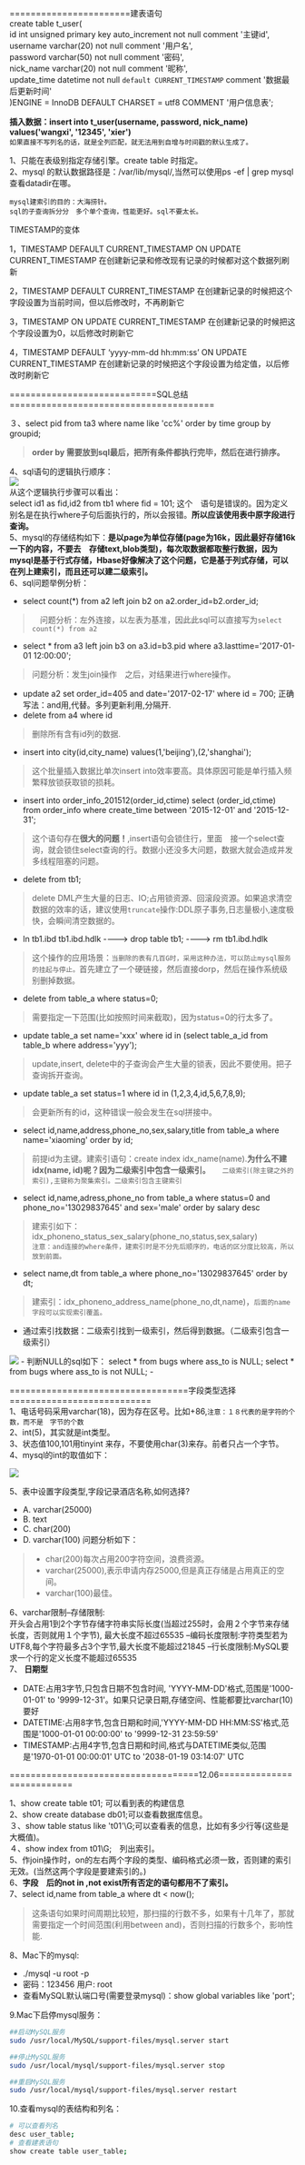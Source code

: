 =======================建表语句  
create table t_user(  
id int unsigned primary key auto_increment not null comment '主键id',  
username varchar(20) not null comment '用户名',  
password varchar(50) not null comment '密码',  
nick_name varchar(20) not null comment '昵称',  
update_time datetime not null ```default CURRENT_TIMESTAMP``` comment '数据最后更新时间'  
)ENGINE = InnoDB DEFAULT CHARSET = utf8 COMMENT '用户信息表';  

**插入数据：insert into t_user(username, password, nick_name) values('wangxi', '12345', 'xier')**   
```如果直接不写列名的话，就是全列匹配，就无法用到自增与时间戳的默认生成了。```

1、只能在表级别指定存储引擎。create table 时指定。  
2、mysql 的默认数据路径是：/var/lib/mysql/,当然可以使用ps -ef | grep mysql 查看datadir在哪。  

```mysql建索引的目的：大海捞针。```  
```sql的子查询拆分分　多个单个查询，性能更好。sql不要太长。```  

TIMESTAMP的变体

1，TIMESTAMP DEFAULT CURRENT_TIMESTAMP ON UPDATE CURRENT_TIMESTAMP
在创建新记录和修改现有记录的时候都对这个数据列刷新

2，TIMESTAMP DEFAULT CURRENT_TIMESTAMP
在创建新记录的时候把这个字段设置为当前时间，但以后修改时，不再刷新它

3，TIMESTAMP ON UPDATE CURRENT_TIMESTAMP
在创建新记录的时候把这个字段设置为0，以后修改时刷新它

4，TIMESTAMP DEFAULT ‘yyyy-mm-dd hh:mm:ss’ ON UPDATE CURRENT_TIMESTAMP 
在创建新记录的时候把这个字段设置为给定值，以后修改时刷新它

============================SQL总结=======================================  

３、select pid from ta3 where name like 'cc%' order by time group
by groupid;  
>**order by 需要放到sql最后，把所有条件都执行完毕，然后在进行排序。**  

4、sql语句的逻辑执行顺序：  
<image src="mysql1.png"/>  
从这个逻辑执行步骤可以看出：  
select id1 as fid,id2 from
tb1 where fid = 101;  这个　语句是错误的。因为定义别名是在执行where子句后面执行的，所以会报错。**所以应该使用表中原字段进行查询。**  
5、mysql的存储结构如下：**是以page为单位存储(page为16k，因此最好存储16k一下的内容，不要去　存储text,blob类型)，每次取数据都取整行数据，因为mysql是基于行式存储，Hbase好像解决了这个问题，它是基于列式存储，可以在列上建索引，而且还可以建二级索引。**  
6、sql问题举例分析：
- select count(*) from a2 left join b2 on a2.order_id=b2.order_id;  
>　问题分析：左外连接，以左表为基准，因此此sql可以直接写为```select count(*) from a2```
- select * from a3 left join b3 on a3.id=b3.pid where
a3.lasttime='2017-01-01 12:00:00';  
> 问题分析：发生join操作　之后，对结果进行where操作。
- update a2 set order_id=405 and date='2017-02-17' where id =
700; 正确写法：and用,代替。多列更新利用,分隔开.
- delete from a4 where id  
> 删除所有含有id列的数据.
- insert into city(id,city_name) values(1,'beijing'),(2,'shanghai');  
> 这个批量插入数据比单次insert into效率要高。具体原因可能是单行插入频繁释放锁获取锁的损耗。
- insert into order_info_201512(order_id,ctime)
select (order_id,ctime) from order_info where create_time
between '2015-12-01' and '2015-12-31';  
> 这个语句存在**很大的问题！**,insert语句会锁住行，里面　接一个select查询，就会锁住select查询的行。数据小还没多大问题，数据大就会造成并发多线程阻塞的问题。  
- delete from tb1;  
> delete DML产生大量的日志、IO;占用锁资源、回滚段资源。如果追求清空数据的效率的话，建议使用```truncate```操作:DDL原子事务,日志量极小,速度极快，会瞬间清空数据的。  
- ln tb1.ibd tb1.ibd.hdlk ----> drop table tb1; ----> rm tb1.ibd.hdlk  
> 这个操作的应用场景：```当删除的表有几百G时，采用这种办法，可以防止mysql服务的挂起与停止。```首先建立了一个硬链接，然后直接dorp，然后在操作系统级别删掉数据。  
- delete from table_a where status=0;  
> 需要指定一下范围(比如按照时间来截取)，因为status=0的行太多了。  
- update table_a set name='xxx' where id in (select table_a_id from table_b where address='yyy');  
> update,insert, delete中的子查询会产生大量的锁表，因此不要使用。把子查询拆开查询。  
- update table_a set status=1 where id in (1,2,3,4,id,5,6,7,8,9);  
> 会更新所有的id，这种错误一般会发生在sql拼接中。  
- select id,name,address,phone_no,sex,salary,title from table_a where
name='xiaoming' order by id;  
> 前提id为主键。建索引语句：create index idx_name(name).**为什么不建idx(name, id)呢？因为二级索引中包含一级索引。**　　```二级索引(除主键之外的索引),主键称为聚集索引。二级索引包含主键索引```  
- select id,name,adress,phone_no from table_a where status=0 and phone_no='13029837645' and sex='male' order by salary desc  
> 建索引如下：idx_phoneno_status_sex_salary(phone_no,status,sex,salary)  
```注意：and连接的where条件，建索引时是不分先后顺序的，电话的区分度比较高，所以放到前面。```  
- select name,dt from table_a where phone_no='13029837645' order by dt;  
> 建索引：idx_phoneno_address_name(phone_no,dt,name)，```后面的name字段可以实现索引覆盖。```  
- 通过索引找数据：二级索引找到一级索引，然后得到数据。（二级索引包含一级索引）  
<image src="mysql3.png"/>  
- 判断NULL的sql如下：  
select * from bugs where ass_to is NULL;  
select * from bugs where ass_to is not NULL;  
- 

==================================字段类型选择===========================  
1、电话号码采用varchar(18)，因为存在区号。比如+86,```注意：１８代表的是字符的个数，而不是　字节的个数```  
2、int(5)，其实就是int类型。  
3、状态值100,101用tinyint   来存，不要使用char(3)来存。前者只占一个字节。  
4、mysql的int的取值如下：  

<image src="mysql2.png"/>  

5、表中设置字段类型,字段记录酒店名称,如何选择?
- A. varchar(25000)
- B. text
- C. char(200)
- D. varchar(100)
问题分析如下：
> - char(200)每次占用200字符空间，浪费资源。  
> - varchar(25000),表示申请内存25000,但是真正存储是占用真正的空间。  
> - varchar(100)最佳。  

6、varchar限制–存储限制:  
开头会占用1到2个字节存储字符串实际长度(当超过255时，会用２个字节来存储长度，否则就用１个字节),
最大长度不超过65535
–编码长度限制:字符类型若为UTF8,每个字符最多占3个字节,最大长度不能超过21845
–行长度限制:MySQL要求一个行的定义长度不能超过65535  
7、
**日期型**
- DATE:占用3字节,只包含日期不包含时间,
'YYYY-MM-DD'格式,范围是'1000-01-01' to '9999-12-31'。如果只记录日期,存储空间、性能都要比varchar(10)要好
- DATETIME:占用8字节,包含日期和时间,'YYYY-MM-DD HH:MM:SS'格式,范围是'1000-01-01 00:00:00' to
'9999-12-31 23:59:59'
- TIMESTAMP:占用4字节,包含日期和时间,格式与DATETIME类似,范围是'1970-01-01 00:00:01' UTC to
'2038-01-19 03:14:07' UTC  
  
====================================12.06==========================  

1、show create table t01; 可以看到表的构建信息  
2、show create database db01;可以查看数据库信息。  
３、show table status like 't01'\G;可以查看表的信息，比如有多少行等(这些是大概值)。  
４、show index from t01\G;　列出索引。  
5、作join操作时，on的左右两个字段的类型、编码格式必须一致，否则建的索引无效。(当然这两个字段是要建索引的。)  
6、**字段　后的not in ,not exist所有否定的语句都用不了索引。**  
7、select id,name from table_a where dt < now();  
> 这条语句如果时间周期比较短，那扫描的行数不多，如果有十几年了，那就需要指定一个时间范围(利用between and)，否则扫描的行数多个，影响性能.  

8、Mac下的mysql:
-  ./mysql -u root -p
- 密码：123456  用户: root
- 查看MySQL默认端口号(需要登录mysql)：show global variables like 'port';

9.Mac下启停mysql服务：
```bash
##启动MySQL服务
sudo /usr/local/MySQL/support-files/mysql.server start

##停止MySQL服务
sudo /usr/local/mysql/support-files/mysql.server stop

##重启MySQL服务
sudo /usr/local/mysql/support-files/mysql.server restart
```

10.查看mysql的表结构和列名：
```bash
# 可以查看列名
desc user_table;
# 查看建表语句
show create table user_table;
```